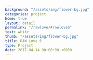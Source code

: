 ```yaml
---
background: "/assets/img/flower-bg.jpg"
categories: project
home: true
layout: detail
permalink: "/rawlove/#rawlove6"
text: white
thumb: "/assets/img/flower-bg.jpg"
title: RAW Love 6
type: Project
date: 2017-04-14 00:00:00 +0000
---
```

